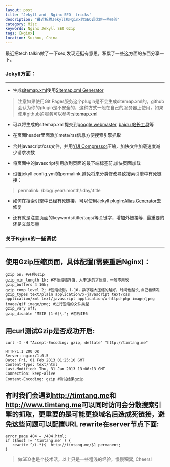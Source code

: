 ```yaml
---
layout: post
title: "Jekyll and  Nginx SEO  tricks"
description: "最近折腾Jekyll和Nginx的SEO调优的一些经验"
category: Misc
keywords: Nginx Jekyll SEO Gzip
tags: [Nginx]
location: Suzhou, China
---
```


最近把tech talkin做了一下seo,发现还挺有意思，积累了一些这方面的东西分享一下。

### Jekyll方面：
---

- 生成[sitemap.xml](http://timtang.me/sitemap.xml)使用[Sitemap.xml Generator](http://www.kinnetica.com/projects/jekyll-sitemap-generator/)
> 注意如果使用Git Pages服务这个plugin是不会生成sitemap.xml的，github会认为你的plugin是不安全的，这种方式一般在自己的服务器上使用，如果使用github的服务可以参考:[sitemap.xml](https://github.com/tim-tang/tim-tang.github.com/blob/master/sitemap.xml)

- 可以将生成的sitemap.xml提交到[google webmaster](http://www.google.com/webmasters/), [baidu 站长工具](http://zhanzhang.baidu.com/?castk=LTE%3D)等

- 在页面header里面添加meta/rss信息方便搜索引擎抓取

- 合并javascript/css文件，并用[YUI Compressor](http://yui.github.com/yuicompressor/)压缩，加快文件加载速度减少请求次数

- 将页面中的javascript引用放到页面的最下端</body>标签前,加快页面加载

- 设置jekyll config.yml的permalink,避免将来分类修改导致搜索引擎中有死链接：
> permalink: /blog/:year/:month/:day/:title

- 如何在搜索引擎中已经有死链接，可以使用Jekyll plugin:[Alias Generator](https://github.com/tsmango/jekyll_alias_generator)去修复

- 还有就是注意页面的keywords/title/tags/等关键字，增加外链接等...最重要的还是文章质量

### 关于Nginx的一些调优
---

## 使用Gzip压缩页面，具体配置(需要重启Nginx)：

    gzip on; #开启Gzip
    gzip_min_length 1k; #不压缩临界值，大于1K的才压缩，一般不用改
    gzip_buffers 4 16k;
    gzip_comp_level 2; #压缩级别，1-10，数字越大压缩的越好，时间也越长,自己看情况
    gzip_types text/plain application/x-javascript text/css application/xml text/javascript application/x-httpd-php image/jpeg image/gif image/png; #进行压缩的文件类型
    gzip_vary off;
    gzip_disable "MSIE [1-6]\."; #忽视IE6

## 用curl测试Gzip是否成功开启:

    curl -I -H "Accept-Encoding: gzip, deflate" "http://timtang.me"

    HTTP/1.1 200 OK
    Server: nginx/1.0.5
    Date: Fri, 01 Feb 2013 01:25:10 GMT
    Content-Type: text/html
    Last-Modified: Thu, 31 Jan 2013 13:06:13 GMT
    Connection: keep-alive
    Content-Encoding: gzip #测试结果gzip

## 有时我们会遇到<http://timtang.me>和<http://www.timtang.me>可以同时访问会分散搜索引擎的抓取，更重要的是可能更换域名后造成死链接，避免这些问题可以配置URL rewrite在server节点下面:

    error_page 404 = /404.html;
    if ($host != 'timtang.me' ) {
       rewrite ^/(.*)$  http://timtang.me/$1 permanent;
    }

> 做SEO也是个技术活，以上只是一些粗浅的经验，慢慢积累, Cheers!
